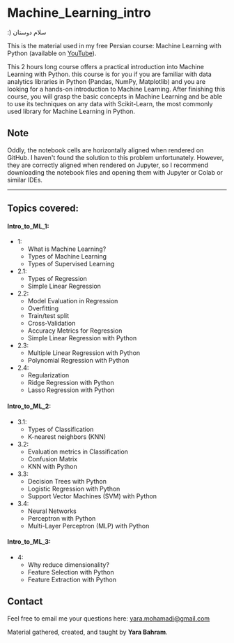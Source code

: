 # Machine_Learning_intro

:) سلام دوستان

This is the material used in my free Persian course: Machine Learning with Python (available on [YouTube](https://www.youtube.com/watch?v=qgw1zjj8fyc&list=PL2_W-QFuPimVkqWnFnSf-kOWtrGs1avpO&index=1&t=18s)). 

This 2 hours long course offers a practical introduction into Machine Learning with Python. 
this course is for you if you are familiar with data analytics libraries in Python (Pandas, NumPy, Matplotlib) and you are looking for a hands-on introduction to Machine Learning.
After finishing this course, you will grasp the basic concepts in Machine Learning and be able to use its techniques on any data with Scikit-Learn, the most commonly used library for Machine Learning in Python.

## Note
Oddly, the notebook cells are horizontally aligned when rendered on GitHub. I haven't found the solution to this problem unfortunately. However, they are correctly aligned when rendered on Jupyter, so I recommend downloading the notebook files and opening them with Jupyter or Colab or similar IDEs.

<hr>

## Topics covered:

#### Intro_to_ML_1:
  - 1:
    - What is Machine Learning?
    - Types of Machine Learning
    - Types of Supervised Learning
  - 2.1:
    - Types of Regression
    - Simple Linear Regression
  - 2.2:
    - Model Evaluation in Regression
    - Overfitting
    - Train/test split
    - Cross-Validation
    - Accuracy Metrics for Regression
    - Simple Linear Regression with Python
  - 2.3:
    - Multiple Linear Regression with Python
    - Polynomial Regression with Python
  - 2.4:
    - Regularization 
    - Ridge Regression with Python
    - Lasso Regression with Python

#### Intro_to_ML_2:
  - 3.1:
    - Types of Classification
    - K-nearest neighbors (KNN)
  - 3.2:
    - Evaluation metrics in Classification
    - Confusion Matrix
    - KNN with Python
  - 3.3:
    - Decision Trees with Python
    - Logistic Regression with Python
    - Support Vector Machines (SVM) with Python
  - 3.4:
    - Neural Networks
    - Perceptron with Python
    - Multi-Layer Perceptron (MLP) with Python

#### Intro_to_ML_3:
  - 4:
    - Why reduce dimensionality?
    - Feature Selection with Python
    - Feature Extraction with Python


## Contact

Feel free to email me your questions here: yara.mohamadi@gmail.com

Material gathered, created, and taught by <b>Yara Bahram</b>.
